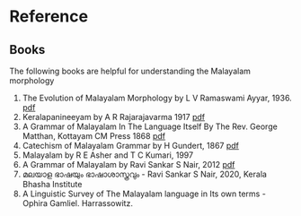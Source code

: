 # Reference

## Books

The following books are helpful for understanding the Malayalam morphology

1. The Evolution of Malayalam Morphology by L V Ramaswami Ayyar, 1936. [pdf](https://archive.org/details/TheEvolutionOfMalayalamMorphology1936)
2. Keralapanineeyam by A R Rajarajavarma 1917 [pdf](http://books.sayahna.org/ml/pdf/keralapanineeyam.pdf)
3. A Grammar of Malayalam In The Language Itself By The Rev. George Matthan, Kottayam CM Press 1868 [pdf](https://archive.org/details/GrammerOfMalayalamInTheLanguageItself)
4. Catechism of Malayalam Grammar by H Gundert, 1867 [pdf](https://archive.org/details/1867_Catechism_Of_Malayalam_Grammar)
5. Malayalam by R E Asher and T C Kumari, 1997
6. A Grammar of Malayalam by Ravi Sankar S Nair, 2012 [pdf](http://www.languageinindia.com/nov2012/ravisankarmalayalamgrammar.pdf)
7. മലയാള ഭാഷയും ഭാഷാശാസ്ത്രവും - Ravi Sankar S Nair, 2020, Kerala Bhasha Institute
8. A Linguistic Survey of The Malayalam language in Its own terms - Ophira Gamliel. Harrassowitz.
